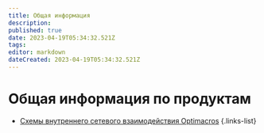 ```yaml
---
title: Общая информация
description: 
published: true
date: 2023-04-19T05:34:32.521Z
tags: 
editor: markdown
dateCreated: 2023-04-19T05:34:32.521Z
---
```


# Общая информация по продуктам

- [Схемы внутреннего сетевого взаимодействия Optimacros](/ru/Общая_информация/serverNetworkSchemas)
{.links-list}